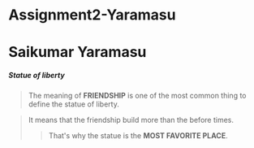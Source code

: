 # Assignment2-Yaramasu
# Saikumar Yaramasu
##### Statue of liberty

> The meaning of **FRIENDSHIP** is one of the most common thing to define the statue of liberty.

>It means that the friendship build more than the before times.
>> That's why the statue is the **MOST FAVORITE PLACE**.